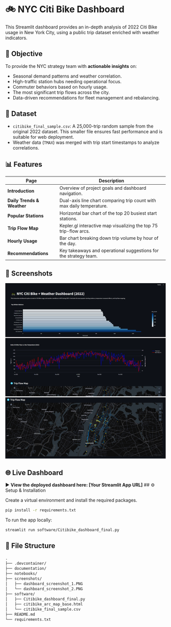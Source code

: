 # 🚲 NYC Citi Bike Dashboard

This Streamlit dashboard provides an in-depth analysis of 2022 Citi Bike usage in New York City, using a public trip dataset enriched with weather indicators.

## 🎯 Objective

To provide the NYC strategy team with **actionable insights** on:

- Seasonal demand patterns and weather correlation.
- High-traffic station hubs needing operational focus.
- Commuter behaviors based on hourly usage.
- The most significant trip flows across the city.
- Data-driven recommendations for fleet management and rebalancing.

## 🧪 Dataset

- `citibike_final_sample.csv`: A 25,000-trip random sample from the original 2022 dataset. This smaller file ensures fast performance and is suitable for web deployment.
- Weather data (`TMAX`) was merged with trip start timestamps to analyze correlations.

## 📊 Features

| Page                       | Description                                                              |
| -------------------------- | ------------------------------------------------------------------------ |
| **Introduction** | Overview of project goals and dashboard navigation.                      |
| **Daily Trends & Weather** | Dual-axis line chart comparing trip count with max daily temperature.    |
| **Popular Stations** | Horizontal bar chart of the top 20 busiest start stations.               |
| **Trip Flow Map** | Kepler.gl interactive map visualizing the top 75 trip-flow arcs.         |
| **Hourly Usage** | Bar chart breaking down trip volume by hour of the day.                  |
| **Recommendations** | Key takeaways and operational suggestions for the strategy team.         |

## 📸 Screenshots

![Dashboard Screenshot 1](screenshots/dashboard_screenshot_1.PNG)
![Dashboard Screenshot 2](screenshots/dashboard_screenshot_2.PNG)
![Dashboard Screenshot 3](screenshots/dashboard_screenshot_3.PNG)

## 🌐 Live Dashboard

▶️ **View the deployed dashboard here: [Your Streamlit App URL]** ## ⚙️ Setup & Installation

Create a virtual environment and install the required packages.

```bash
pip install -r requirements.txt
````

To run the app locally:

```bash
streamlit run software/Citibike_dashboard_final.py
```

## 📁 File Structure

```
.
├── .devcontainer/
├── documentation/
├── notebooks/
├── screenshots/
│   ├── dashboard_screenshot_1.PNG
│   └── dashboard_screenshot_2.PNG
├── software/
│   ├── Citibike_dashboard_final.py
│   ├── citibike_arc_map_base.html
│   └── citibike_final_sample.csv
├── README.md
└── requirements.txt
```
